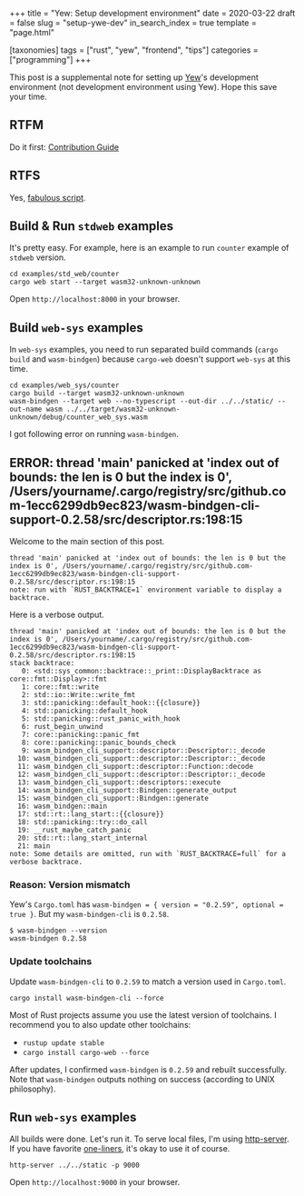 +++
title = "Yew: Setup development environment"
date = 2020-03-22
draft = false
slug = "setup-ywe-dev"
in_search_index = true
template = "page.html"

[taxonomies]
tags = ["rust", "yew", "frontend", "tips"]
categories = ["programming"]
+++

This post is a supplemental note for setting up [Yew](https://yew.rs)'s development environment (not development environment using Yew). Hope this save your time.

<!-- more -->

## RTFM

Do it first: [Contribution Guide](https://github.com/yewstack/yew/blob/master/CONTRIBUTING.md)

## RTFS

Yes, [fabulous script](https://github.com/yewstack/yew/blob/master/examples/build_all.sh).

## Build & Run `stdweb` examples

It's pretty easy. For example, here is an example to run `counter` example of `stdweb` version.

```
cd examples/std_web/counter
cargo web start --target wasm32-unknown-unknown
```

Open `http://localhost:8000` in your browser.

## Build `web-sys` examples

In `web-sys` examples, you need to run separated build commands (`cargo build` and `wasm-bindgen`) because `cargo-web` doesn't support `web-sys` at this time.

```
cd examples/web_sys/counter
cargo build --target wasm32-unknown-unknown
wasm-bindgen --target web --no-typescript --out-dir ../../static/ --out-name wasm ../../target/wasm32-unknown-unknown/debug/counter_web_sys.wasm
```

I got following error on running `wasm-bindgen`.

## ERROR: thread 'main' panicked at 'index out of bounds: the len is 0 but the index is 0', /Users/yourname/.cargo/registry/src/github.com-1ecc6299db9ec823/wasm-bindgen-cli-support-0.2.58/src/descriptor.rs:198:15

Welcome to the main section of this post.

```
thread 'main' panicked at 'index out of bounds: the len is 0 but the index is 0', /Users/yourname/.cargo/registry/src/github.com-1ecc6299db9ec823/wasm-bindgen-cli-support-0.2.58/src/descriptor.rs:198:15
note: run with `RUST_BACKTRACE=1` environment variable to display a backtrace.
```

Here is a verbose output.

```
thread 'main' panicked at 'index out of bounds: the len is 0 but the index is 0', /Users/yourname/.cargo/registry/src/github.com-1ecc6299db9ec823/wasm-bindgen-cli-support-0.2.58/src/descriptor.rs:198:15
stack backtrace:
   0: <std::sys_common::backtrace::_print::DisplayBacktrace as core::fmt::Display>::fmt
   1: core::fmt::write
   2: std::io::Write::write_fmt
   3: std::panicking::default_hook::{{closure}}
   4: std::panicking::default_hook
   5: std::panicking::rust_panic_with_hook
   6: rust_begin_unwind
   7: core::panicking::panic_fmt
   8: core::panicking::panic_bounds_check
   9: wasm_bindgen_cli_support::descriptor::Descriptor::_decode
  10: wasm_bindgen_cli_support::descriptor::Descriptor::_decode
  11: wasm_bindgen_cli_support::descriptor::Function::decode
  12: wasm_bindgen_cli_support::descriptor::Descriptor::_decode
  13: wasm_bindgen_cli_support::descriptors::execute
  14: wasm_bindgen_cli_support::Bindgen::generate_output
  15: wasm_bindgen_cli_support::Bindgen::generate
  16: wasm_bindgen::main
  17: std::rt::lang_start::{{closure}}
  18: std::panicking::try::do_call
  19: __rust_maybe_catch_panic
  20: std::rt::lang_start_internal
  21: main
note: Some details are omitted, run with `RUST_BACKTRACE=full` for a verbose backtrace.
```

### Reason: Version mismatch

Yew's `Cargo.toml` has `wasm-bindgen = { version = "0.2.59", optional = true }`. But my `wasm-bindgen-cli` is `0.2.58`.

```
$ wasm-bindgen --version
wasm-bindgen 0.2.58
```

### Update toolchains

Update `wasm-bindgen-cli` to `0.2.59` to match a version used in `Cargo.toml`.

```
cargo install wasm-bindgen-cli --force
```

Most of Rust projects assume you use the latest version of toolchains. I recommend you to also update other toolchains:

- `rustup update stable`
- `cargo install cargo-web --force`

After updates, I confirmed `wasm-bindgen` is `0.2.59` and rebuilt successfully. Note that `wasm-bindgen` outputs nothing on success (according to UNIX philosophy).

## Run `web-sys` examples

All builds were done. Let's run it. To serve local files, I'm using [http-server](https://www.npmjs.com/package/http-server). If you have favorite [one-liners](https://gist.github.com/willurd/5720255), it's okay to use it of course.

```
http-server ../../static -p 9000
```

Open `http://localhost:9000` in your browser.
